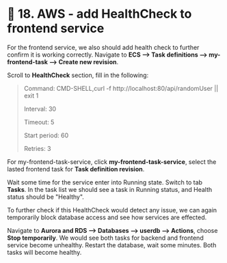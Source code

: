 # 💓 18. AWS - add HealthCheck to frontend service

For the frontend service, we also should add health check to further confirm it is working correctly. Navigate to **ECS --> Task definitions --> my-frontend-task --> Create new revision**.

Scroll to **HealthCheck** section, fill in the following:

>Command: CMD-SHELL,curl -f http://localhost:80/api/randomUser || exit 1
>
>Interval: 30
>
>Timeout: 5
>
>Start period: 60
>
>Retries: 3

For my-frontend-task-service, click **my-frontend-task-service**, select the lasted frontend task for **Task definition revision**.

Wait some time for the service enter into Running state. Switch to tab **Tasks**. In the task list we should see a task in Running status, and Health status should be "Healthy".

To further check if this HealthCheck would detect any issue, we can again temporarily block database access and see how services are effected. 

Navigate to **Aurora and RDS --> Databases
 --> userdb --> Actions**, choose **Stop temporarily**. We would see both tasks for backend and frontend service become unhealthy. Restart the database, wait some minutes. Both tasks will become healthy.

